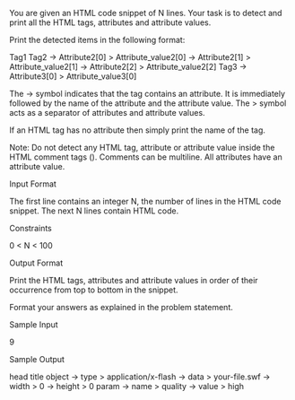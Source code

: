 You are given an HTML code snippet of N lines.
Your task is to detect and print all the HTML tags, attributes and attribute values.

Print the detected items in the following format:

Tag1
Tag2
-> Attribute2[0] > Attribute_value2[0]
-> Attribute2[1] > Attribute_value2[1]
-> Attribute2[2] > Attribute_value2[2]
Tag3
-> Attribute3[0] > Attribute_value3[0]


The -> symbol indicates that the tag contains an attribute. It is immediately followed by the name of the attribute and the attribute value.
The > symbol acts as a separator of attributes and attribute values.

If an HTML tag has no attribute then simply print the name of the tag.

Note: Do not detect any HTML tag, attribute or attribute value inside the HTML comment tags (<!-- Comments -->). Comments can be multiline.
All attributes have an attribute value.

Input Format

The first line contains an integer N, the number of lines in the HTML code snippet.
The next N lines contain HTML code.

Constraints

0 < N < 100

Output Format

Print the HTML tags, attributes and attribute values in order of their occurrence from top to bottom in the snippet.

Format your answers as explained in the problem statement.

Sample Input

9
<head>
<title>HTML</title>
</head>
<object type="application/x-flash" 
  data="your-file.swf" 
  width="0" height="0">
  <!-- <param name="movie" value="your-file.swf" /> -->
  <param name="quality" value="high"/>
</object>

Sample Output

head
title
object
-> type > application/x-flash
-> data > your-file.swf
-> width > 0
-> height > 0
param
-> name > quality
-> value > high